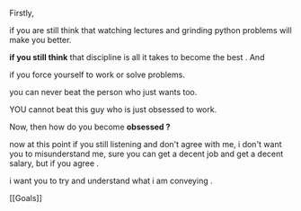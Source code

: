 Firstly,

if you are still think that watching lectures and grinding python problems will make you better.

**if you still think** that discipline is all it takes to become the best .
And 

if you force yourself to work or solve problems.

you can never beat the person who just wants too.

YOU cannot beat this guy who is just obsessed to work.

Now, then how do you become **obsessed ?**

now at this point if you still listening and don't agree with me, i don't want you to misunderstand me, sure you can get a decent job and get a decent salary, but if you agree .

i want you to try and understand what i am conveying .


[[Goals]]
